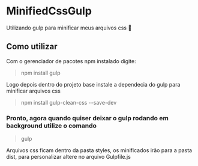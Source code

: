 # MinifiedCssGulp
Utilizando gulp para minificar meus arquivos css :tropical_drink:

## Como utilizar

Com o gerenciador de pacotes npm instalado digite:

> npm install gulp


Logo depois dentro do projeto base instale a dependecia do gulp para minificar arquivos css

> npm install gulp-clean-css --save-dev

### Pronto, agora quando quiser deixar o gulp rodando em background utilize o comando 
> gulp 

Arquivos css ficam dentro da pasta styles, os minificados irão para a pasta dist, para personalizar altere no arquivo Gulpfile.js
